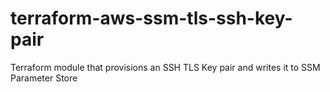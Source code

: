 # terraform-aws-ssm-tls-ssh-key-pair
Terraform module that provisions an SSH TLS Key pair and writes it to SSM Parameter Store
